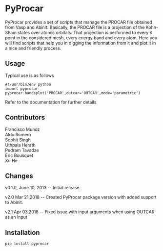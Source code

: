 PyProcar
===========

PyProcar provides a set of scripts that manage the PROCAR file obtained from Vasp and Abinit. Basically, the PROCAR
file is a projection of the Kohn-Sham states over atomic orbitals. That projection is performed to every K
point in the considered mesh, every energy band and every atom. Here you will find scripts that help
you in digging the information from it and plot it in a nice and friendly process.


Usage
-----
Typical use is as follows

    #!/usr/bin/env python
    import pyprocar 
    pyprocar.bandsplot('PROCAR',outcar='OUTCAR',mode='parametric')

Refer to the documentation for further details. 

Contributors
------------
Francisco Munoz <br />
Aldo Romero <br />
Sobhit Singh <br />
Uthpala Herath <br />
Pedram Tavadze <br />
Eric Bousquet <br />
Xu He

Changes
-------
v0.1.0, June 10, 2013 -- Initial release.

v2.0 Mar 21,2018 -- Created PyProcar package version with added support to Abinit. 

v2.1 Apr 03,2018 -- Fixed issue with input arguments when using OUTCAR as an input 


Installation
------------

	pip install pyprocar	

